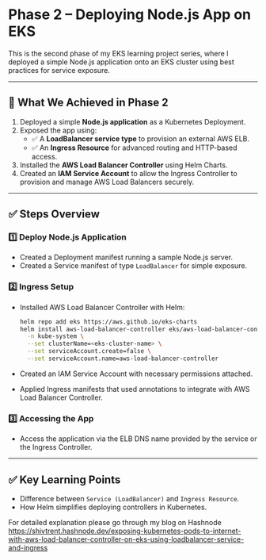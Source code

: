 # Phase 2 – Deploying Node.js App on EKS

This is the second phase of my EKS learning project series, where I deployed a simple Node.js application onto an EKS cluster using best practices for service exposure.

---

## 🚀 What We Achieved in Phase 2

1. Deployed a simple **Node.js application** as a Kubernetes Deployment.  
2. Exposed the app using:
    - ✅ A **LoadBalancer service type** to provision an external AWS ELB.  
    - ✅ An **Ingress Resource** for advanced routing and HTTP-based access.  
3. Installed the **AWS Load Balancer Controller** using Helm Charts.  
4. Created an **IAM Service Account** to allow the Ingress Controller to provision and manage AWS Load Balancers securely.

---

## ✅ Steps Overview

### 1️⃣ Deploy Node.js Application

- Created a Deployment manifest running a sample Node.js server.
- Created a Service manifest of type `LoadBalancer` for simple exposure.

### 2️⃣ Ingress Setup

- Installed AWS Load Balancer Controller with Helm:
    ```bash
    helm repo add eks https://aws.github.io/eks-charts
    helm install aws-load-balancer-controller eks/aws-load-balancer-controller \
      -n kube-system \
      --set clusterName=<eks-cluster-name> \
      --set serviceAccount.create=false \
      --set serviceAccount.name=aws-load-balancer-controller
    ```

- Created an IAM Service Account with necessary permissions attached.

- Applied Ingress manifests that used annotations to integrate with AWS Load Balancer Controller.

### 3️⃣ Accessing the App

- Access the application via the ELB DNS name provided by the service or the Ingress Controller.

---

## ✅ Key Learning Points

- Difference between `Service (LoadBalancer)` and `Ingress Resource`.  
- How Helm simplifies deploying controllers in Kubernetes.

For detailed explanation please go through my blog on Hashnode
https://shivtrent.hashnode.dev/exposing-kubernetes-pods-to-internet-with-aws-load-balancer-controller-on-eks-using-loadbalancer-service-and-ingress
